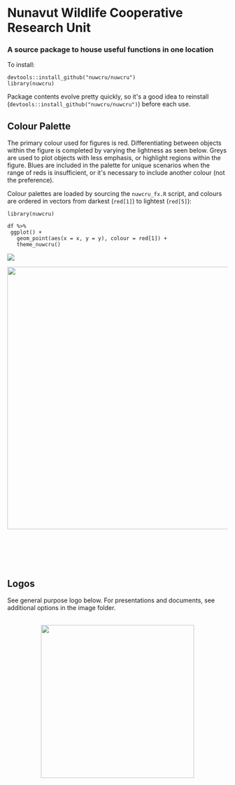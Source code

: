 # Nunavut Wildlife Cooperative Research Unit
### A source package to house useful functions in one location

To install:

```
devtools::install_github("nuwcru/nuwcru")
library(nuwcru)
```

Package contents evolve pretty quickly, so it's a good idea to reinstall (```devtools::install_github("nuwcru/nuwcru")```) before each use.


## Colour Palette

The primary colour used for figures is red. Differentiating between objects within the figure is completed by varying the lightness as seen below. Greys are used to plot objects with less emphasis, or highlight regions within the figure. Blues are included in the palette for unique scenarios when the range of reds is insufficient, or it's necessary to include another colour (not the preference).

Colour palettes are loaded by sourcing the ```nuwcru_fx.R``` script, and colours are ordered in vectors from darkest (```red[1]```) to lightest (```red[5]```):

```
library(nuwcru)

df %>%
 ggplot() +
   geom_point(aes(x = x, y = y), colour = red[1]) +
   theme_nuwcru()
```

![](https://github.com/nuwcru/nuwcru_vis/blob/master/images/example_reds.jpg) 

<p align="center">
  <img width="600" src="https://github.com/nuwcru/nuwcru_vis/blob/master/images/palette.png">
</p>

<br/>
<br/>
<br/>
<br/>

## Logos

See general purpose logo below. For presentations and documents, see additional options in the image folder.<br/>
<br/>

<p align="center">
  <img width="350" src="https://github.com/nuwcru/nuwcru_vis/blob/master/images/logo2.jpg">
</p>
